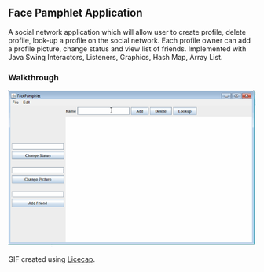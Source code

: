 <h2> Face Pamphlet Application </h2>

A social network application which will allow user to create profile, delete profile, look-up a profile on the social network. Each profile owner can add a profile picture, change status and view list of friends.
Implemented with Java Swing Interactors, Listeners, Graphics, Hash Map, Array List.

<h3> Walkthrough </h3>

<img src="https://github.com/DeepaBekal/Java/blob/master/CS106A/FacePamphlet%20Application/Images/FacePamphlet.gif" />

GIF created using <a href="http://www.cockos.com/licecap/">Licecap</a>.
